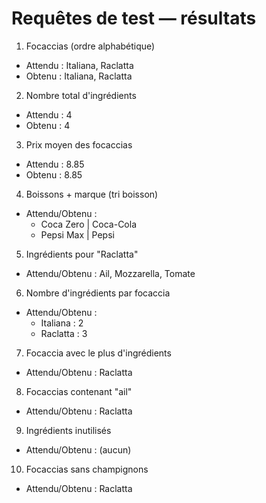 # Requêtes de test — résultats

1) Focaccias (ordre alphabétique)
- Attendu : Italiana, Raclatta
- Obtenu  : Italiana, Raclatta

2) Nombre total d'ingrédients
- Attendu : 4
- Obtenu  : 4

3) Prix moyen des focaccias
- Attendu : 8.85
- Obtenu  : 8.85

4) Boissons + marque (tri boisson)
- Attendu/Obtenu :
  - Coca Zero | Coca-Cola
  - Pepsi Max | Pepsi

5) Ingrédients pour "Raclatta"
- Attendu/Obtenu : Ail, Mozzarella, Tomate

6) Nombre d'ingrédients par focaccia
- Attendu/Obtenu :
  - Italiana : 2
  - Raclatta : 3

7) Focaccia avec le plus d'ingrédients
- Attendu/Obtenu : Raclatta

8) Focaccias contenant "ail"
- Attendu/Obtenu : Raclatta

9) Ingrédients inutilisés
- Attendu/Obtenu : (aucun)

10) Focaccias sans champignons
- Attendu/Obtenu : Raclatta
